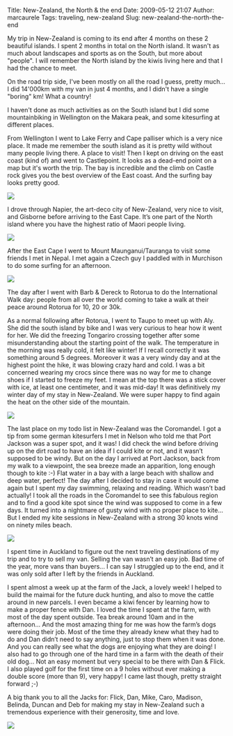 Title: New-Zealand, the North & the end
Date: 2009-05-12 21:07
Author: marcaurele
Tags: traveling, new-zealand
Slug: new-zealand-the-north-the-end

My trip in New-Zealand is coming to its end after 4 months on these 2
beautiful islands. I spent 2 months in total on the North island. It
wasn't as much about landscapes and sports as on the South, but more
about "people". I will remember the North island by the kiwis living
here and that I had the chance to meet.  

On the road trip side, I've been mostly on all the road I guess, pretty
much... I did 14'000km with my van in just 4 months, and I didn't have a
single "boring" km! What a country!  

I haven't done as much activities as on the South island but I did some
mountainbiking in Wellington on the Makara peak, and some kitesurfing at
different places.

From Wellington I went to Lake Ferry and Cape palliser which is a very
nice place. It made me remember the south island as it is pretty wild
without many people living there. A place to visit! Then I kept on
driving on the east coast (kind of) and went to Castlepoint. It looks as
a dead-end point on a map but it's worth the trip. The bay is incredible
and the climb on Castle rock gives you the best overview of the East
coast. And the surfing bay looks pretty good.  

[![](http://photos.shakeyourlife.com/cache/New-Zealand/North%20Island/2009-03-16-09h12m17.JPG_h480.jpg)](http://photos.shakeyourlife.com/New-Zealand/North%20Island/2009-03-16-09h12m17.JPG.php)

I drove through Napier, the art-deco city of New-Zealand, very nice to
visit, and Gisborne before arriving to the East Cape. It’s one part of
the North island where you have the highest ratio of Maori people
living.  

[![](http://photos.shakeyourlife.com/cache/New-Zealand/North%20Island/2009-03-17-12h10m05.JPG_w480.jpg)](http://photos.shakeyourlife.com/New-Zealand/North%20Island/2009-03-17-12h10m05.JPG.php)

After the East Cape I went to Mount Maunganui/Tauranga to visit some
friends I met in Nepal. I met again a Czech guy I paddled with in
Murchison to do some surfing for an afternoon.  

[![](http://photos.shakeyourlife.com/cache/New-Zealand/North%20Island/2009-03-21-12h28m32.JPG_w480.jpg)](http://photos.shakeyourlife.com/New-Zealand/North%20Island/2009-03-21-12h28m32.JPG.php)  

The day after I went with Barb & Dereck to Rotorua to do the
International Walk day: people from all over the world coming to take a
walk at their peace around Rotorua for 10, 20 or 30k.

As a normal following after Rotorua, I went to Taupo to meet up with
Aly. She did the south island by bike and I was very curious to hear how
it went for her. We did the freezing Tongariro crossing together after
some misunderstanding about the starting point of the walk. The
temperature in the morning was really cold, it felt like winter! If I
recall correctly it was something around 5 degrees. Moreover it was a
very windy day and at the highest point the hike, it was blowing crazy
hard and cold. I was a bit concerned wearing my crocs since there was no
way for me to change shoes if I started to freeze my feet. I mean at the
top there was a stick cover with ice, at least one centimeter, and it
was mid-day! It was definitively my winter day of my stay in
New-Zealand. We were super happy to find again the heat on the other
side of the mountain.  

[![](http://photos.shakeyourlife.com/cache/New-Zealand/Tongariro%20Alpine%20Crossing/2009-03-24-12h37m42.JPG_w480.jpg)](http://photos.shakeyourlife.com/New-Zealand/Tongariro%20Alpine%20Crossing/2009-03-24-12h37m42.JPG.php)

The last place on my todo list in New-Zealand was the Coromandel. I got
a tip from some german kitesurfers I met in Nelson who told me that Port
Jackson was a super spot, and it was! I did check the wind before
driving up on the dirt road to have an idea if I could kite or not, and
it wasn’t supposed to be windy. But on the day I arrived at Port
Jackson, back from my walk to a viewpoint, the sea breeze made an
apparition, long enough though to kite :-) Flat water in a bay with a
large beach with shallow and deep water, perfect! The day after I
decided to stay in case it would come again but I spent my day swimming,
relaxing and reading. Which wasn’t bad actually! I took all the roads in
the Coromandel to see this fabulous region and to find a good kite spot
since the wind was supposed to come in a few days. It turned into a
nightmare of gusty wind with no proper place to kite... But I ended my
kite sessions in New-Zealand with a strong 30 knots wind on ninety miles
beach.  

[![](http://photos.shakeyourlife.com/cache/New-Zealand/North%20Island/2009-03-26-19h42m06.JPG_w480.jpg)](http://photos.shakeyourlife.com/New-Zealand/North%20Island/2009-03-26-19h42m06.JPG.php)

I spent time in Auckland to figure out the next traveling destinations
of my trip and to try to sell my van. Selling the van wasn’t an easy
job. Bad time of the year, more vans than buyers... I can say I
struggled up to the end, and it was only sold after I left by the
friends in Auckland.

I spent almost a week up at the farm of the Jack, a lovely week! I
helped to build the maimai for the future duck hunting, and also to move
the cattle around in new parcels. I even became a kiwi fencer by
learning how to make a proper fence with Dan. I loved the time I spent
at the farm, with most of the day spent outside. Tea break around 10am
and in the afternoon... And the most amazing thing for me was how the
farm’s dogs were doing their job. Most of the time they already knew
what they had to do and Dan didn’t need to say anything, just to stop
them when it was done. And you can really see what the dogs are enjoying
what they are doing! I also had to go through one of the hard time in a
farm with the death of their old dog... Not an easy moment but very
special to be there with Dan & Flick. I also played golf for the first
time on a 9 holes without ever making a double score (more than 9), very
happy! I came last though, pretty straight forward ;-)

A big thank you to all the Jacks for: Flick, Dan, Mike, Caro, Madison,
Belinda, Duncan and Deb for making my stay in New-Zealand such a
tremendous experience with their generosity, time and love.  

[![](http://photos.shakeyourlife.com/cache/New-Zealand/North%20Island/2008-12-29-18h59m29.JPG_w480.jpg)](http://photos.shakeyourlife.com/New-Zealand/North%20Island/2008-12-29-18h59m29.JPG.php)
